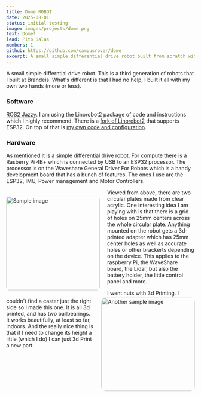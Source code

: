```yaml
---
title: Dome ROBOT
date: 2025-08-01
status: initial testing
image: images/projects/dome.png
text: Dome!
lead: Pito Salas
members: 1
github: https://github.com/campusrover/dome
excerpt: A small simple differential drive robot built from scratch with no external help. Built with ROS2 and Linorobot2
---
```

A small simple differntial drive robot. This is a third generation of robots that I built at Brandeis. What's different is that I had no help, I built it all with my own two hands (more or less). 

### Software

[ROS2 Jazzy](https://docs.ros.org/en/jazzy/index.html). I am using the Linorobot2 package of code and instructions which I highly recommend. There is a [fork of Linorobot2](https://github.com/hippo5329/linorobot2) that supports ESP32. On top of that is [my own code and configuration](https://github.com/campusrover/dome).

### Hardware

As mentioned it is a simple differential drive robot. For compute there is a Rasberry Pi 4B+ which is connected by USB to an ESP32 processor. The processor is on the Waveshare General Driver For Robots which is a handy development board that has a bunch of features. The ones I use are the ESP32, IMU, Power management and Motor Controllers.


<img src="../images/projects/dome.png" alt="Sample image" style="float: left; margin: 20px 20px 20px 0; border-radius: 8px; height: 250px;">

Viewed from above, there are two circular plates made from clear acrylic. One interesting idea I am playing with is that there is a grid of holes on 25mm centers across the whole circular plate. Anything mounted on the robot gets a 3d-printed adapter which has 25mm center holes as well as accurate holes or other brackerts depending on the device. This applies to the raspberry Pi, the WaveShare board, the Lidar, but also the battery holder, the little control panel and more.

<img src="../images/projects/caster.jpeg" alt="Another sample image" style="float: right; margin: 0 0 20px 20px; border-radius: 12px; height: 250px">

I went nuts with 3d Printing. I couldn't find a caster just the right side so I made this one. It is all 3d printed, and has two ballbearings. It works beautifully, at least so far, indoors. And the really nice thing is that if I need to change its height a little (which I do) I can just 3d Print a new part.